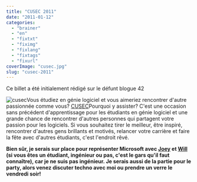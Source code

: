 ```yaml
---
title: "CUSEC 2011"
date: "2011-01-12"
categories: 
  - "brainer"
  - "en"
  - "fixtxt"
  - "fiximg"
  - "fixlang"
  - "fixtags"
  - "fixurl"
coverImage: "cusec.jpg"
slug: "cusec-2011"
---
```


Ce billet a été initialement rédigé sur le défunt blogue 42

![](images/cusec.jpg "cusec")Vous étudiez en génie logiciel et vous aimeriez rencontrer d'autre passionnée comme vous? [CUSEC](https://2011.cusec.net "Site Web de CUSEC")Pourquoi y assister? C'est une occasion sans précédent d'apprentissage pour les étudiants en génie logiciel et une grande chance de rencontrer d'autres personnes qui partagent votre passion pour les logiciels. Si vous souhaitez tirer le meilleur, être inspiré, rencontrer d'autres gens brillants et motivés, relancer votre carrière et faire la fête avec d'autres étudiants, c'est l'endroit rêvé.

**Bien sûr, je serais sur place pour représenter Microsoft avec [Joey](https://www.joeydevilla.com/ "Blogue de Joey DeVilla") et [Will](https://twitter.com/sweetiewill "Compte Twitter de Will Hoang") (si vous êtes un étudiant, ingénieur ou pas, c'est le gars qu'il faut connaître), car je ne suis pas ingénieur. Je serais aussi de la partie pour le party, alors venez discuter techno avec moi ou prendre un verre le vendredi soir!**
